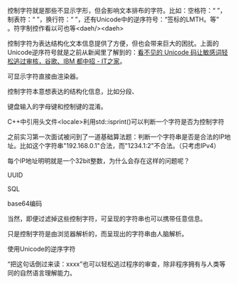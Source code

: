 控制字符就是那些不显示字形，但会影响文本排布的字符。比如：空格符：“ ”，制表符：“	”，换行符：“
”，还有Unicode中的逆序符号：“‮”等。HTML的标签\<head>\</head>等也可以看作控制字符。





控制字符为表达结构化文本信息提供了方便，但也会带来巨大的困扰。上面的Unicode逆序符号就是之前从新闻里了解到的：<a href="https://www.ithome.com/0/568/537.htm" target="_blank">看不见的 Unicode 码让敏感词轻松逃过审核，谷歌、IBM 都中招 - IT之家</a>。





可显示字符直接由渲染器。



控制字符本意想表达的结构化信息，比如分段、

键盘输入的字母键和控制键的混淆。





C++中引用头文件\<locale>利用std::isprint()可以判断一个字符是否为控制字符





之前实习第一次面试被问到了一道基础算法题：判断一个字符串是否是合法的IP地址。比如这个字符串"192.168.0.1"合法，而"1234.1:2"不合法。（只考虑IPv4）

每个IP地址明明就是一个32bit整数，为什么会存在这样的问题呢？

UUID

SQL



base64编码



当然，即便过滤掉这些控制字符，可呈现的字符串也可以携带任意信息。

只是控制字符是由浏览器解析的，而呈现出的字符串由人脑解析。

使用Unicode的逆序字符

“把这句话倒过来读：xxxx”也可以轻松逃过程序的审查，除非程序拥有与人类等同的自然语言理解能力。





